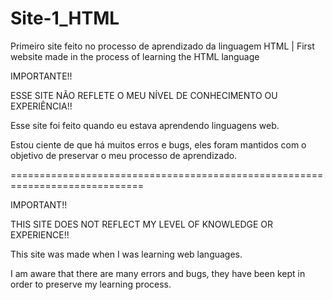 # Site-1_HTML
Primeiro site feito no processo de aprendizado da linguagem HTML |  First website made in the process of learning the HTML language

IMPORTANTE!!

ESSE SITE NÃO REFLETE O MEU NÍVEL DE CONHECIMENTO OU EXPERIÊNCIA!!

Esse site foi feito quando eu estava aprendendo linguagens web.

Estou ciente de que há muitos erros e bugs, eles foram mantidos com o objetivo de preservar o meu processo de aprendizado.

=============================================================================

IMPORTANT!!

THIS SITE DOES NOT REFLECT MY LEVEL OF KNOWLEDGE OR EXPERIENCE!!

This site was made when I was learning web languages.

I am aware that there are many errors and bugs, they have been kept in order to preserve my learning process.
